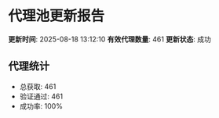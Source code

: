 # 代理池更新报告

**更新时间**: 2025-08-18 13:12:10
**有效代理数量**: 461
**更新状态**:  成功

## 代理统计
- 总获取: 461
- 验证通过: 461
- 成功率: 100%
